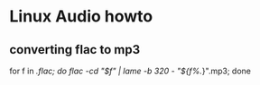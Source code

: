 
# Linux Audio howto

## converting flac to mp3

for f in *.flac; do flac -cd "$f" | lame -b 320 - "${f%.*}".mp3; done
